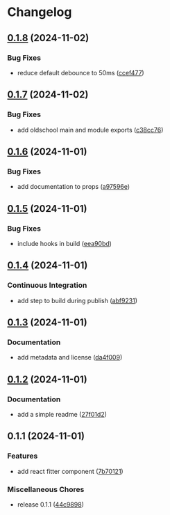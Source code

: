 # Changelog

## [0.1.8](https://github.com/scriptcoded/react-fitter/compare/v0.1.7...v0.1.8) (2024-11-02)


### Bug Fixes

* reduce default debounce to 50ms ([ccef477](https://github.com/scriptcoded/react-fitter/commit/ccef477ec839ad46bbe99445eb5c0591ad704589))

## [0.1.7](https://github.com/scriptcoded/react-fitter/compare/v0.1.6...v0.1.7) (2024-11-02)


### Bug Fixes

* add oldschool main and module exports ([c38cc76](https://github.com/scriptcoded/react-fitter/commit/c38cc760aac65f521b7b87e25aa53d2bf9849b92))

## [0.1.6](https://github.com/scriptcoded/react-fitter/compare/v0.1.5...v0.1.6) (2024-11-01)


### Bug Fixes

* add documentation to props ([a97596e](https://github.com/scriptcoded/react-fitter/commit/a97596e7b7e3e5bd986469e0183de68ab9b7d695))

## [0.1.5](https://github.com/scriptcoded/react-fitter/compare/v0.1.4...v0.1.5) (2024-11-01)


### Bug Fixes

* include hooks in build ([eea90bd](https://github.com/scriptcoded/react-fitter/commit/eea90bd2b4e387b7f351219b22629d3f480b9704))

## [0.1.4](https://github.com/scriptcoded/react-fitter/compare/v0.1.3...v0.1.4) (2024-11-01)


### Continuous Integration

* add step to build during publish ([abf9231](https://github.com/scriptcoded/react-fitter/commit/abf9231946606dbf9e65f2af7402ae47ac9f07c8))

## [0.1.3](https://github.com/scriptcoded/react-fitter/compare/v0.1.2...v0.1.3) (2024-11-01)


### Documentation

* add metadata and license ([da4f009](https://github.com/scriptcoded/react-fitter/commit/da4f009f282c3c5d744acf2a59109b76886b0d4f))

## [0.1.2](https://github.com/scriptcoded/react-fitter/compare/v0.1.1...v0.1.2) (2024-11-01)


### Documentation

* add a simple readme ([27f01d2](https://github.com/scriptcoded/react-fitter/commit/27f01d23ad3f09a28c685749a9ffce98abf35037))

## 0.1.1 (2024-11-01)


### Features

* add react fitter component ([7b70121](https://github.com/scriptcoded/react-fitter/commit/7b70121d023804639800b064d36d0afd5db433d1))


### Miscellaneous Chores

* release 0.1.1 ([44c9898](https://github.com/scriptcoded/react-fitter/commit/44c98981aea20024914ea54ecd6fa81e113be6ff))
